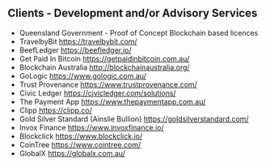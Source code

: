 ## Clients - Development and/or Advisory Services

* Queensland Government - Proof of Concept Blockchain based licences
* TravelbyBit https://travelbybit.com/
* BeefLedger https://beefledger.io/
* Get Paid In Bitcoin https://getpaidinbitcoin.com.au/
* Blockchain Australia http://blockchainaustralia.org/
* GoLogic https://www.gologic.com.au/
* Trust Provenance https://www.trustprovenance.com/
* Civic Ledger https://civicledger.com/solutions/
* The Payment App https://www.thepaymentapp.com.au/
* Clipp https://clipp.co/
* Gold Silver Standard (Ainslie Bullion) https://goldsilverstandard.com/
* Invox Finance https://www.invoxfinance.io/
* Blockclick https://www.blockclick.io/
* CoinTree https://www.cointree.com/
* GlobalX https://globalx.com.au/
